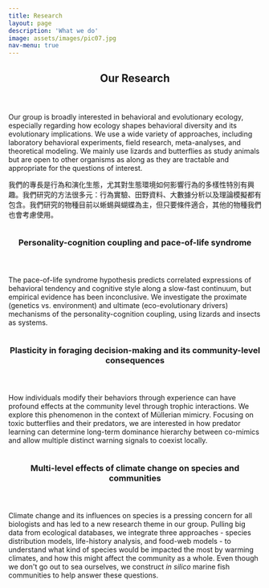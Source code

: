 ```yaml
---
title: Research
layout: page
description: 'What we do'
image: assets/images/pic07.jpg
nav-menu: true
---
```


<!-- Main -->
<div id="main">

<!-- One -->
<section id="one">
	<div class="inner">
		<header class="major">
			<h2>Our Research</h2>
		</header>
		<p> Our group is broadly interested in behavioral and evolutionary ecology, especially regarding how ecology shapes behavioral diversity and its evolutionary implications. We use a wide variety of approaches, including laboratory behavioral experiments, field research, meta-analyses, and theoretical modeling. We mainly use lizards and butterflies as study animals but are open to other organisms as along as they are tractable and appropriate for the questions of interest.</p>  
		<p> 我們的專長是行為和演化生態，尤其對生態環境如何影響行為的多樣性特別有興趣。我們研究的方法很多元：行為實驗、田野資料、大數據分析以及理論模擬都有包含。我們研究的物種目前以蜥蜴與蝴蝶為主，但只要條件適合，其他的物種我們也會考慮使用。</p>
	</div>
</section>

<!-- Two -->
<section id="two" class="spotlights">
	<section>
		<a href="" class="image">
			<img src="{% link assets/images/pic13.jpg %}" alt="" data-position="center center" />
		</a>
		<div class="content">
			<div class="inner">
				<header class="major">
					<h3>Personality-cognition coupling and pace-of-life syndrome</h3>
				</header>
				<p>The pace-of-life syndrome hypothesis predicts correlated expressions of behavioral tendency and cognitive style along a slow-fast continuum, but empirical evidence has been inconclusive. We investigate the proximate (genetics vs. environment) and ultimate (eco-evolutionary drivers) mechanisms of the personality-cognition coupling, using lizards and insects as systems.</p>
			</div>
		</div>
	</section>
	<section>
		<a href="" class="image">
			<img src="{% link assets/images/pic14.png %}" alt="" data-position="top center" />
		</a>
		<div class="content">
			<div class="inner">
				<header class="major">
					<h3>Plasticity in foraging decision-making and its community-level consequences</h3>
				</header>
				<p>How individuals modify their behaviors through experience can have profound effects at the community level through trophic interactions. We explore this phenomenon in the context of Müllerian mimicry. Focusing on toxic butterflies and their predators, we are interested in how predator learning can determine long-term dominance hierarchy between co-mimics and allow multiple distinct warning signals to coexist locally.</p>
			</div>
		</div>
	</section>
	<section>
		<a href="" class="image">
			<img src="{% link assets/images/pic15.jpg %}" alt="" data-position="25% 25%" />
		</a>
		<div class="content">
			<div class="inner">
				<header class="major">
					<h3>Multi-level effects of climate change on species and communities</h3>
				</header>
				<p>Climate change and its influences on species is a pressing concern for all biologists and has led to a new research theme in our group. Pulling big data from ecological databases, we integrate three approaches - species distribution models, life-history analysis, and food-web models - to understand what kind of species would be impacted the most by warming climates, and how this might affect the community as a whole. Even though we don't go out to sea ourselves, we construct <i>in silico</i> marine fish communities to help answer these questions.</p>
			</div>
		</div>
	</section>
</section>

